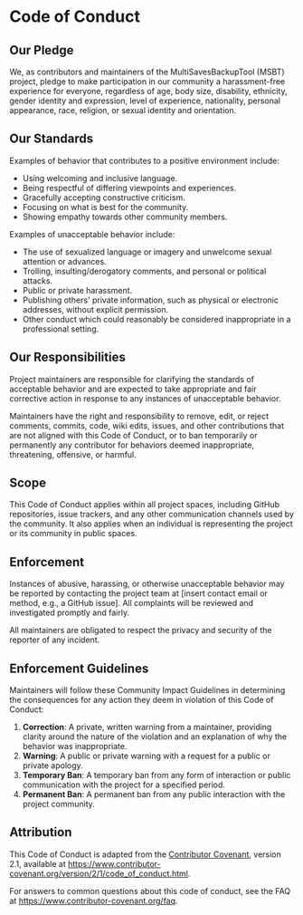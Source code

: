 # Code of Conduct

## Our Pledge

We, as contributors and maintainers of the MultiSavesBackupTool (MSBT) project, pledge to make participation in our community a harassment-free experience for everyone, regardless of age, body size, disability, ethnicity, gender identity and expression, level of experience, nationality, personal appearance, race, religion, or sexual identity and orientation.

## Our Standards

Examples of behavior that contributes to a positive environment include:

- Using welcoming and inclusive language.
- Being respectful of differing viewpoints and experiences.
- Gracefully accepting constructive criticism.
- Focusing on what is best for the community.
- Showing empathy towards other community members.

Examples of unacceptable behavior include:

- The use of sexualized language or imagery and unwelcome sexual attention or advances.
- Trolling, insulting/derogatory comments, and personal or political attacks.
- Public or private harassment.
- Publishing others' private information, such as physical or electronic addresses, without explicit permission.
- Other conduct which could reasonably be considered inappropriate in a professional setting.

## Our Responsibilities

Project maintainers are responsible for clarifying the standards of acceptable behavior and are expected to take appropriate and fair corrective action in response to any instances of unacceptable behavior.

Maintainers have the right and responsibility to remove, edit, or reject comments, commits, code, wiki edits, issues, and other contributions that are not aligned with this Code of Conduct, or to ban temporarily or permanently any contributor for behaviors deemed inappropriate, threatening, offensive, or harmful.

## Scope

This Code of Conduct applies within all project spaces, including GitHub repositories, issue trackers, and any other communication channels used by the community. It also applies when an individual is representing the project or its community in public spaces.

## Enforcement

Instances of abusive, harassing, or otherwise unacceptable behavior may be reported by contacting the project team at [insert contact email or method, e.g., a GitHub issue]. All complaints will be reviewed and investigated promptly and fairly.

All maintainers are obligated to respect the privacy and security of the reporter of any incident.

## Enforcement Guidelines

Maintainers will follow these Community Impact Guidelines in determining the consequences for any action they deem in violation of this Code of Conduct:

1. **Correction**: A private, written warning from a maintainer, providing clarity around the nature of the violation and an explanation of why the behavior was inappropriate.
2. **Warning**: A public or private warning with a request for a public or private apology.
3. **Temporary Ban**: A temporary ban from any form of interaction or public communication with the project for a specified period.
4. **Permanent Ban**: A permanent ban from any public interaction with the project community.

## Attribution

This Code of Conduct is adapted from the [Contributor Covenant](https://www.contributor-covenant.org), version 2.1, available at https://www.contributor-covenant.org/version/2/1/code_of_conduct.html.

For answers to common questions about this code of conduct, see the FAQ at https://www.contributor-covenant.org/faq.